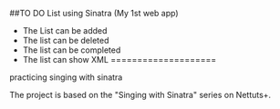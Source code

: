 ##TO DO List using Sinatra (My 1st web app)

 * The List can be added
 * The list can be deleted
 * The list can be completed
 * The list can show XML
====================

practicing singing with sinatra

The project is based on the "Singing with Sinatra" series on Nettuts+.
